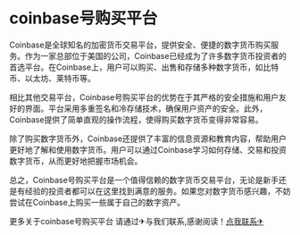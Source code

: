 # coinbase号购买平台

Coinbase是全球知名的加密货币交易平台，提供安全、便捷的数字货币购买服务。作为一家总部位于美国的公司，Coinbase已经成为了许多数字货币投资者的首选平台。在Coinbase上，用户可以购买、出售和存储多种数字货币，如比特币、以太坊、莱特币等。

相比其他交易平台，Coinbase号购买平台的优势在于其严格的安全措施和用户友好的界面。平台采用多重签名和冷存储技术，确保用户资产的安全。此外，Coinbase提供了简单直观的操作流程，使得购买数字货币变得非常容易。

除了购买数字货币外，Coinbase还提供了丰富的信息资源和教育内容，帮助用户更好地了解和使用数字货币。用户可以通过Coinbase学习如何存储、交易和投资数字货币，从而更好地把握市场机会。

总之，Coinbase号购买平台是一个值得信赖的数字货币交易平台，无论是新手还是有经验的投资者都可以在这里找到满意的服务。如果您对数字货币感兴趣，不妨尝试在Coinbase上购买一些属于自己的数字资产。

更多关于coinbase号购买平台 请通过✈与我们联系,感谢阅读！[点我联系✈](https://web.G208.com)